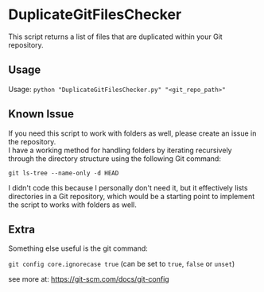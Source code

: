 # DuplicateGitFilesChecker

This script returns a list of files that are duplicated within your Git repository.

## Usage

Usage: `python "DuplicateGitFilesChecker.py" "<git_repo_path>"`

## Known Issue

If you need this script to work with folders as well, please create an issue in the repository.<br>
I have a working method for handling folders by iterating recursively through the directory structure using the following Git command:
```
git ls-tree --name-only -d HEAD
```
I didn't code this because I personally don't need it, but it effectively lists directories in a Git repository, which would be a starting point to implement the script to works with folders as well.

## Extra

Something else useful is the git command:

`git config core.ignorecase true` (can be set to `true`, `false` or `unset`)

see more at:
https://git-scm.com/docs/git-config

